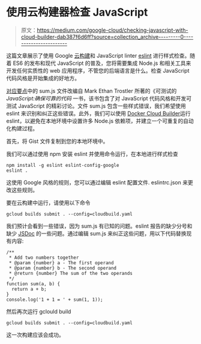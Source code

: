# 使用云构建器检查 JavaScript

> 原文：<https://medium.com/google-cloud/checking-javascript-with-cloud-builder-dab387f6d6ff?source=collection_archive---------0----------------------->

这篇文章展示了使用 Google [云构建](https://cloud.google.com/cloud-build/docs/)和 JavaScript linter [eslint](https://eslint.org/) 进行样式检查。随着 ES6 的发布和现代 JavaScript 的普及，您将需要集成 Node.js 和相关工具来开发任何实质性的 web 应用程序，不管您的后端语言是什么。检查 JavaScript 代码风格是开始集成的好地方。

[对应要点](https://gist.github.com/alexamies/8e7aa81d1078ceadc2298e0df92f9865)中的 sum.js 文件改编自 Mark Ethan Trostler 所著的《可测试的*JavaScript:确保可靠的代码* 一书，该书包含了对 JavaScript 代码风格和开发可测试 JavaScript 的精彩讨论。文件 sum.js 包含一些样式错误，我们希望使用 eslint 来识别和纠正这些错误。此外，我们可以使用
[Docker Cloud Builder](https://github.com/GoogleCloudPlatform/cloud-builders/tree/master/docker)运行 eslint，以避免在本地环境中设置许多 Node.js 依赖项，并建立一个可重复的自动化构建过程。

首先，将 Gist 文件复制到您的本地环境中。

我们可以通过使用 npm 安装 eslint 并使用命令运行，在本地进行样式检查

```
npm install -g eslint eslint-config-google
eslint .
```

这使用 Google 风格的规则，您可以通过编辑 eslint 配置文件. eslintrc.json 来更改这些规则。

要在云构建中运行，请使用以下命令

```
gcloud builds submit . --config=cloudbuild.yaml
```

我们预计会看到一些错误，因为 sum.js 有已知的问题。eslint 报告的缺少分号和缺少 [JSDoc](http://usejsdoc.org/) 的一些问题。通过编辑 sum.js 来纠正这些问题，用以下代码替换现有内容:

```
/**
 * Add two numbers together
 * @param {number} a - The first operand
 * @param {number} b - The second operand
 * @return {number} The sum of the two operands
 */
function sum(a, b) {
  return a + b;
}
console.log('1 + 1 = ' + sum(1, 1));
```

然后再次运行 gclould build

```
gcloud builds submit . --config=cloudbuild.yaml
```

这一次构建应该会成功。